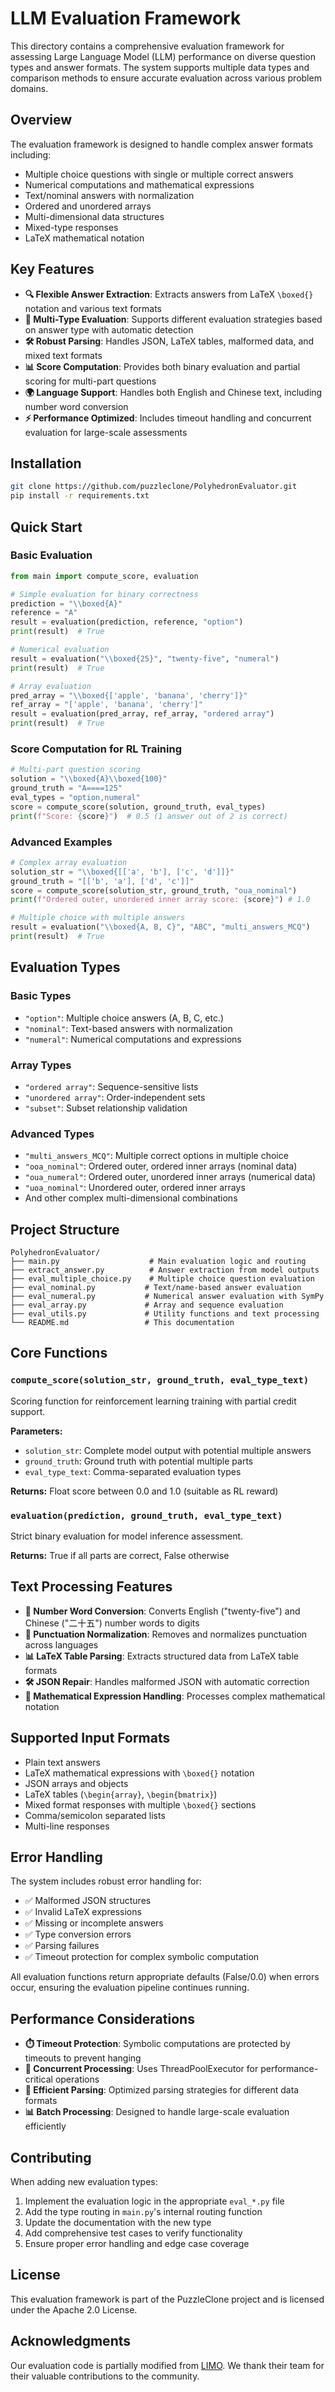 # LLM Evaluation Framework

This directory contains a comprehensive evaluation framework for assessing Large Language Model (LLM) performance on diverse question types and answer formats. The system supports multiple data types and comparison methods to ensure accurate evaluation across various problem domains.

## Overview

The evaluation framework is designed to handle complex answer formats including:
- Multiple choice questions with single or multiple correct answers
- Numerical computations and mathematical expressions
- Text/nominal answers with normalization
- Ordered and unordered arrays
- Multi-dimensional data structures
- Mixed-type responses
- LaTeX mathematical notation

## Key Features

- **🔍 Flexible Answer Extraction**: Extracts answers from LaTeX `\boxed{}` notation and various text formats
- **🎯 Multi-Type Evaluation**: Supports different evaluation strategies based on answer type with automatic detection
- **🛠️ Robust Parsing**: Handles JSON, LaTeX tables, malformed data, and mixed text formats
- **📊 Score Computation**: Provides both binary evaluation and partial scoring for multi-part questions
- **🌍 Language Support**: Handles both English and Chinese text, including number word conversion
- **⚡ Performance Optimized**: Includes timeout handling and concurrent evaluation for large-scale assessments

## Installation
```bash
git clone https://github.com/puzzleclone/PolyhedronEvaluator.git
pip install -r requirements.txt
```

## Quick Start

### Basic Evaluation

```python
from main import compute_score, evaluation

# Simple evaluation for binary correctness
prediction = "\\boxed{A}"
reference = "A"
result = evaluation(prediction, reference, "option")
print(result)  # True

# Numerical evaluation
result = evaluation("\\boxed{25}", "twenty-five", "numeral")
print(result)  # True

# Array evaluation
pred_array = "\\boxed{['apple', 'banana', 'cherry']}"
ref_array = "['apple', 'banana', 'cherry']"
result = evaluation(pred_array, ref_array, "ordered array")
print(result)  # True
```

### Score Computation for RL Training

```python
# Multi-part question scoring
solution = "\\boxed{A}\\boxed{100}"
ground_truth = "A====125"
eval_types = "option,numeral"
score = compute_score(solution, ground_truth, eval_types)
print(f"Score: {score}")  # 0.5 (1 answer out of 2 is correct)
```

### Advanced Examples

```python
# Complex array evaluation
solution_str = "\\boxed{[['a', 'b'], ['c', 'd']]}"
ground_truth = "[['b', 'a'], ['d', 'c']]"
score = compute_score(solution_str, ground_truth, "oua_nominal")
print(f"Ordered outer, unordered inner array score: {score}") # 1.0

# Multiple choice with multiple answers
result = evaluation("\\boxed{A, B, C}", "ABC", "multi_answers_MCQ")
print(result)  # True
```

## Evaluation Types

### Basic Types
- `"option"`: Multiple choice answers (A, B, C, etc.)
- `"nominal"`: Text-based answers with normalization
- `"numeral"`: Numerical computations and expressions

### Array Types
- `"ordered array"`: Sequence-sensitive lists
- `"unordered array"`: Order-independent sets  
- `"subset"`: Subset relationship validation

### Advanced Types
- `"multi_answers_MCQ"`: Multiple correct options in multiple choice
- `"ooa_nominal"`: Ordered outer, ordered inner arrays (nominal data)
- `"oua_numeral"`: Ordered outer, unordered inner arrays (numerical data)
- `"uoa_nominal"`: Unordered outer, ordered inner arrays
- And other complex multi-dimensional combinations

## Project Structure

```
PolyhedronEvaluator/
├── main.py                    # Main evaluation logic and routing
├── extract_answer.py          # Answer extraction from model outputs  
├── eval_multiple_choice.py    # Multiple choice question evaluation
├── eval_nominal.py           # Text/name-based answer evaluation
├── eval_numeral.py           # Numerical answer evaluation with SymPy
├── eval_array.py             # Array and sequence evaluation
├── eval_utils.py             # Utility functions and text processing
└── README.md                 # This documentation
```

## Core Functions

### `compute_score(solution_str, ground_truth, eval_type_text)`
Scoring function for reinforcement learning training with partial credit support.

**Parameters:**
- `solution_str`: Complete model output with potential multiple answers
- `ground_truth`: Ground truth with potential multiple parts
- `eval_type_text`: Comma-separated evaluation types

**Returns:** Float score between 0.0 and 1.0 (suitable as RL reward)

### `evaluation(prediction, ground_truth, eval_type_text)`  
Strict binary evaluation for model inference assessment.

**Returns:** True if all parts are correct, False otherwise

## Text Processing Features

- **📝 Number Word Conversion**: Converts English ("twenty-five") and Chinese ("二十五") number words to digits
- **🔧 Punctuation Normalization**: Removes and normalizes punctuation across languages
- **📊 LaTeX Table Parsing**: Extracts structured data from LaTeX table formats
- **🛠️ JSON Repair**: Handles malformed JSON with automatic correction
- **🧮 Mathematical Expression Handling**: Processes complex mathematical notation

## Supported Input Formats

- Plain text answers
- LaTeX mathematical expressions with `\boxed{}` notation
- JSON arrays and objects  
- LaTeX tables (`\begin{array}`, `\begin{bmatrix}`)
- Mixed format responses with multiple `\boxed{}` sections
- Comma/semicolon separated lists
- Multi-line responses

## Error Handling

The system includes robust error handling for:
- ✅ Malformed JSON structures
- ✅ Invalid LaTeX expressions  
- ✅ Missing or incomplete answers
- ✅ Type conversion errors
- ✅ Parsing failures
- ✅ Timeout protection for complex symbolic computation

All evaluation functions return appropriate defaults (False/0.0) when errors occur, ensuring the evaluation pipeline continues running.

## Performance Considerations

- **⏱️ Timeout Protection**: Symbolic computations are protected by timeouts to prevent hanging
- **🔄 Concurrent Processing**: Uses ThreadPoolExecutor for performance-critical operations
- **🎯 Efficient Parsing**: Optimized parsing strategies for different data formats
- **📊 Batch Processing**: Designed to handle large-scale evaluation efficiently

## Contributing

When adding new evaluation types:

1. Implement the evaluation logic in the appropriate `eval_*.py` file
2. Add the type routing in `main.py`'s internal routing function  
3. Update the documentation with the new type
4. Add comprehensive test cases to verify functionality
5. Ensure proper error handling and edge case coverage

## License

This evaluation framework is part of the PuzzleClone project and is licensed under the Apache 2.0 License.

## Acknowledgments

Our evaluation code is partially modified from [LIMO](https://github.com/GAIR-NLP/LIMO). We thank their team for their valuable contributions to the community.